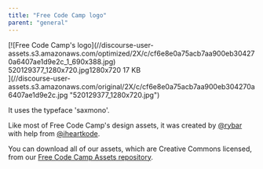 ```yaml
---
title: "Free Code Camp logo"
parent: "general"
---
```


<div class="lightbox-wrapper">[![Free Code Camp's logo](//discourse-user-assets.s3.amazonaws.com/optimized/2X/c/cf6e8e0a75acb7aa900eb304270a6407ae1d9e2c_1_690x388.jpg)

<div class="meta"><span class="filename">520129377_1280x720.jpg</span><span class="informations">1280x720 17 KB</span><span class="expand"></span></div>](//discourse-user-assets.s3.amazonaws.com/original/2X/c/cf6e8e0a75acb7aa900eb304270a6407ae1d9e2c.jpg "520129377_1280x720.jpg") </div>

It uses the typeface 'saxmono'.

Like most of Free Code Camp's design assets, it was created by [@rybar](https://gitter.im/rybar) with help from [@iheartkode](https://gitter.im/iheartkode).

You can download all of our assets, which are Creative Commons licensed, from our [Free Code Camp Assets repository](https://github.com/FreeCodeCamp/FCCAssets).
